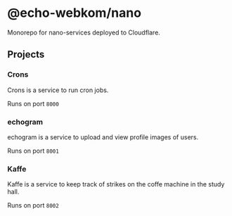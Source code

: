 # @echo-webkom/nano

Monorepo for nano-services deployed to Cloudflare.

## Projects

### Crons

Crons is a service to run cron jobs.

Runs on port `8000`

### echogram

echogram is a service to upload and view profile images of users.

Runs on port `8001`

### Kaffe

Kaffe is a service to keep track of strikes on the coffe machine in the study hall.

Runs on port `8002`
